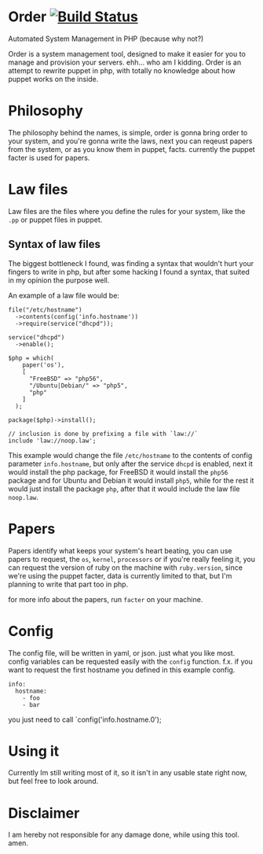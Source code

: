 # Order [![Build Status](https://img.shields.io/travis/EaterOfCode/Order.svg?style=flat-square)](https://travis-ci.org/EaterOfCode/Order)
Automated System Management in PHP (because why not?)

Order is a system management tool, designed to make it easier for you to manage and provision your servers. ehh... who am I kidding. Order is an attempt to rewrite puppet in php, with totally no knowledge about how puppet works on the inside.

# Philosophy

The philosophy behind the names, is simple, order is gonna bring order to your system, and you're gonna write the laws, next you can reqeust papers from the system, or as you know them in puppet, facts. currently the puppet facter is used for papers.

# Law files

Law files are the files where you define the rules for your system, like the `.pp` or puppet files in puppet.

## Syntax of law files

The biggest bottleneck I found, was finding a syntax that wouldn't hurt your fingers to write in php, but after some hacking I found a syntax, that suited in my opinion the purpose well.

An example of a law file would be:

```
file("/etc/hostname")
  ->contents(config('info.hostname'))
  ->require(service("dhcpd"));

service("dhcpd")
  ->enable();

$php = which(
    paper('os'),
    [
      "FreeBSD" => "php56",
      "/Ubuntu|Debian/" => "php5",
      "php"
    ]
  );
 
package($php)->install();

// inclusion is done by prefixing a file with `law://`
include 'law://noop.law';
```

This example would change the file `/etc/hostname` to the contents of config parameter `info.hostname`, but only after the service `dhcpd` is enabled, next it would install the php package, for FreeBSD it would install the `php56` package and for Ubuntu and Debian it would install `php5`, while for the rest it would just install the package `php`, after that it would include the law file `noop.law`.

# Papers

Papers identify what keeps your system's heart beating, you can use papers to request, the `os`, `kernel`, `processors` or if you're really feeling it, you can request the version of ruby on the machine with `ruby.version`, since we're using the puppet facter, data is currently limited to that, but I'm planning to write that part too in php.

for more info about the papers, run `facter` on your machine.

# Config

The config file, will be written in yaml, or json. just what you like most. config variables can be requested easily with the `config` function. f.x. if you want to request the first hostname you defined in this example config.

```
info:
  hostname:
    - foo
    - bar
```

you just need to call `config('info.hostname.0');

# Using it

Currently Im still writing most of it, so it isn't in any usable state right now, but feel free to look around.

# Disclaimer

I am hereby not responsible for any damage done, while using this tool. amen.
